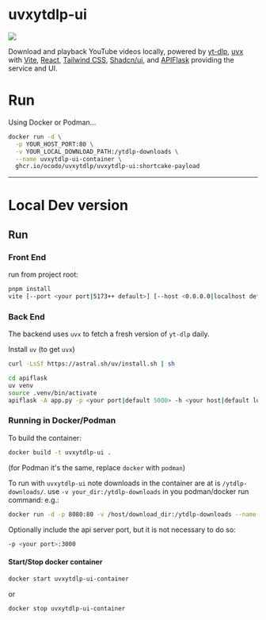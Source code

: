 # uvxytdlp-ui

[![](https://img.shields.io/badge/mango-enforcer-blue?style=for-the-badge)](https://github.com/ocodo/uvxytlp/pkgs/container/uvxytdlp%2Fuvxytdlp-ui)

Download and playback YouTube videos locally, powered by [yt-dlp](https://github.com/yt-dlp/yt-dlp), [uvx](https://astral.sh/uv) with [Vite](https://vitejs.dev), [React](https://react.dev), [Tailwind CSS](https://tailwindcss.com), [Shadcn/ui](https://ui.shadcn.com), and [APIFlask](https://apiflask.com) providing the service and UI.

# Run

Using Docker or Podman...

```bash
docker run -d \
  -p YOUR_HOST_PORT:80 \
  -v YOUR_LOCAL_DOWNLOAD_PATH:/ytdlp-downloads \
  --name uvxytdlp-ui-container \
  ghcr.io/ocodo/uvxytdlp/uvxytdlp-ui:shortcake-payload
```

- - -

# Local Dev version

## Run

### Front End

run from project root:

```sh
pnpm install
vite [--port <your port|5173++ default>] [--host <0.0.0.0|localhost default>
```

### Back End

The backend uses `uvx` to fetch a fresh version of `yt-dlp` daily.

Install `uv` (to get `uvx`)

```sh
curl -LsSf https://astral.sh/uv/install.sh | sh
```

```sh
cd apiflask
uv venv
source .venv/bin/activate
apiflask -A app.py -p <your port|default 5000> -h <your host|default localhost>
```

### Running in Docker/Podman

To build the container:

```sh
docker build -t uvxytdlp-ui .
```

(for Podman it's the same, replace `docker` with `podman`)

To run with `uvxytdlp-ui` note downloads in the container are at is `/ytdlp-downloads/`. use `-v your_dir:/ytdlp-downloads` in you podman/docker run command: e.g.:

```sh
docker run -d -p 8080:80 -v /host/download_dir:/ytdlp-downloads --name uvxytdlp-ui-container uvxytdlp-ui
```

Optionally include the api server port, but it is not necessary to do so:

```sh
-p <your port>:3000
```

#### Start/Stop docker container

```sh
docker start uvxytdlp-ui-container
```

or

```sh
docker stop uvxytdlp-ui-container
```
